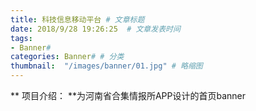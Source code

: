 ```yaml
---
title: 科技信息移动平台 # 文章标题  
date: 2018/9/28 19:26:25  # 文章发表时间
tags:
- Banner#
categories: Banner# # 分类
thumbnail:  "/images/banner/01.jpg" # 略缩图
---
```

** 项目介绍： **为河南省合集情报所APP设计的首页banner


